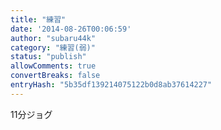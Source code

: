 ```yaml
---
title: "練習"
date: '2014-08-26T00:06:59'
author: "subaru44k"
category: "練習(弱)"
status: "publish"
allowComments: true
convertBreaks: false
entryHash: "5b35df139214075122b0d8ab37614227"
---
```

11分ジョグ
